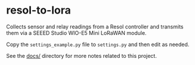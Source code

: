# resol-to-lora
Collects sensor and relay readings from a Resol controller and transmits them via a SEEED Studio WIO-E5 Mini LoRaWAN module.

Copy the `settings_example.py` file to `settings.py` and then edit as needed.

See the [docs/](docs/) directory for more notes related to this project.
